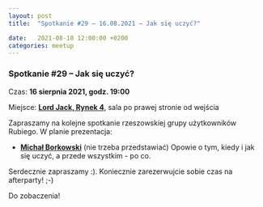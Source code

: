 ```yaml
---
layout: post
title:  "Spotkanie #29 – 16.08.2021 – Jak się uczyć?"

date:   2021-08-10 12:00:00 +0200
categories: meetup
---
```


### Spotkanie #29 – Jak się uczyć?

Czas: **16 sierpnia 2021, godz. 19:00**

Miejsce: **[Lord Jack, Rynek 4](https://goo.gl/maps/zrtPaZJ5W8E2)**, sala po prawej stronie od wejścia

Zapraszamy na kolejne spotkanie rzeszowskiej grupy użytkowników Rubiego. W planie prezentacja:

* [**Michał Borkowski**](https://twitter.com/wielkiborsuk) (nie trzeba przedstawiać) Opowie o tym, kiedy i jak się uczyć, a przede wszystkim - po co.

Serdecznie zapraszamy :). Koniecznie zarezerwujcie sobie czas na afterparty! ;-)

Do zobaczenia!
